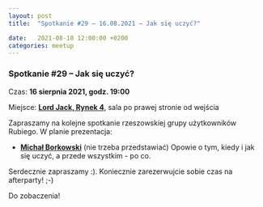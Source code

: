 ```yaml
---
layout: post
title:  "Spotkanie #29 – 16.08.2021 – Jak się uczyć?"

date:   2021-08-10 12:00:00 +0200
categories: meetup
---
```


### Spotkanie #29 – Jak się uczyć?

Czas: **16 sierpnia 2021, godz. 19:00**

Miejsce: **[Lord Jack, Rynek 4](https://goo.gl/maps/zrtPaZJ5W8E2)**, sala po prawej stronie od wejścia

Zapraszamy na kolejne spotkanie rzeszowskiej grupy użytkowników Rubiego. W planie prezentacja:

* [**Michał Borkowski**](https://twitter.com/wielkiborsuk) (nie trzeba przedstawiać) Opowie o tym, kiedy i jak się uczyć, a przede wszystkim - po co.

Serdecznie zapraszamy :). Koniecznie zarezerwujcie sobie czas na afterparty! ;-)

Do zobaczenia!
